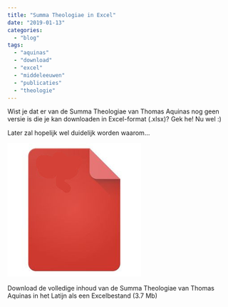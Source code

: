```yaml
---
title: "Summa Theologiae in Excel"
date: "2019-01-13"
categories: 
  - "blog"
tags: 
  - "aquinas"
  - "download"
  - "excel"
  - "middeleeuwen"
  - "publicaties"
  - "theologie"
---
```


Wist je dat er van de Summa Theologiae van Thomas Aquinas nog geen versie is die je kan downloaden in Excel-format (.xlsx)? Gek he! Nu wel :)

Later zal hopelijk wel duidelijk worden waarom...

[![](images/document.jpg)](/wp-content/uploads/2019/01/summa.xlsx)

Download de volledige inhoud van de Summa Theologiae van Thomas Aquinas in het Latijn als een Excelbestand (3.7 Mb)
